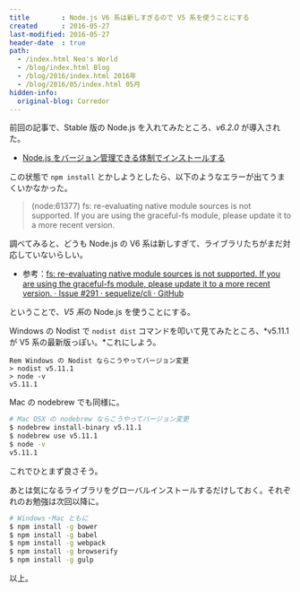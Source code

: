 ```yaml
---
title        : Node.js V6 系は新しすぎるので V5 系を使うことにする
created      : 2016-05-27
last-modified: 2016-05-27
header-date  : true
path:
  - /index.html Neo's World
  - /blog/index.html Blog
  - /blog/2016/index.html 2016年
  - /blog/2016/05/index.html 05月
hidden-info:
  original-blog: Corredor
---
```


前回の記事で、Stable 版の Node.js を入れてみたところ、*v6.2.0* が導入された。

- [Node.js をバージョン管理できる体制でインストールする](26-05.html)

この状態で `npm install` とかしようとしたら、以下のようなエラーが出てうまくいかなかった。

> (node:61377) fs: re-evaluating native module sources is not supported. If you are using the graceful-fs module, please update it to a more recent version.

調べてみると、どうも Node.js の V6 系は新しすぎて、ライブラリたちがまだ対応していないらしい。

- 参考：[fs: re-evaluating native module sources is not supported. If you are using the graceful-fs module, please update it to a more recent version. · Issue #291 · sequelize/cli · GitHub](https://github.com/sequelize/cli/issues/291)

ということで、*V5 系*の Node.js を使うことにする。

Windows の Nodist で `nodist dist` コマンドを叩いて見てみたところ、*v5.11.1 が V5 系の最新版っぽい。*これにしよう。

```batch
Rem Windows の Nodist ならこうやってバージョン変更
> nodist v5.11.1
> node -v
v5.11.1
```

Mac の nodebrew でも同様に。

```bash
# Mac OSX の nodebrew ならこうやってバージョン変更
$ nodebrew install-binary v5.11.1
$ nodebrew use v5.11.1
$ node -v
v5.11.1
```

これでひとまず良さそう。

あとは気になるライブラリをグローバルインストールするだけしておく。それぞれのお勉強は次回以降に。

```bash
# Windows・Mac ともに
$ npm install -g bower
$ npm install -g babel
$ npm install -g webpack
$ npm install -g browserify
$ npm install -g gulp
```

以上。
